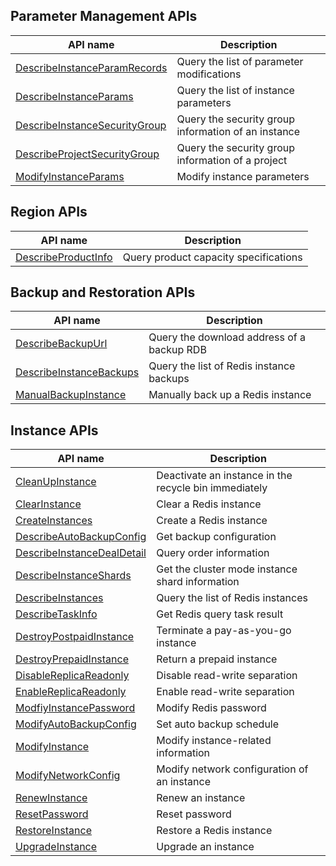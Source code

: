 ﻿## Parameter Management APIs

| API name | Description |
|---------|---------|
| [DescribeInstanceParamRecords](https://cloud.tencent.com/document/api/239/34449) | Query the list of parameter modifications |
| [DescribeInstanceParams](https://cloud.tencent.com/document/api/239/34448) | Query the list of instance parameters |
| [DescribeInstanceSecurityGroup](https://cloud.tencent.com/document/api/239/34447) | Query the security group information of an instance |
| [DescribeProjectSecurityGroup](https://cloud.tencent.com/document/api/239/34446) | Query the security group information of a project |
| [ModifyInstanceParams](https://cloud.tencent.com/document/api/239/34445) | Modify instance parameters |

## Region APIs

| API name | Description |
|---------|---------|
| [DescribeProductInfo](https://cloud.tencent.com/document/api/239/30600) | Query product capacity specifications |

## Backup and Restoration APIs

| API name | Description |
|---------|---------|
| [DescribeBackupUrl](https://cloud.tencent.com/document/api/239/34443) | Query the download address of a backup RDB |
| [DescribeInstanceBackups](https://cloud.tencent.com/document/api/239/20011) | Query the list of Redis instance backups |
| [ManualBackupInstance](https://cloud.tencent.com/document/api/239/20010) | Manually back up a Redis instance |

## Instance APIs

| API name | Description |
|---------|---------|
| [CleanUpInstance](https://cloud.tencent.com/document/api/239/34442) | Deactivate an instance in the recycle bin immediately |
| [ClearInstance](https://cloud.tencent.com/document/api/239/20021) | Clear a Redis instance |
| [CreateInstances](https://cloud.tencent.com/document/api/239/20026) | Create a Redis instance |
| [DescribeAutoBackupConfig](https://cloud.tencent.com/document/api/239/20019) | Get backup configuration |
| [DescribeInstanceDealDetail](https://cloud.tencent.com/document/api/239/30602) | Query order information |
| [DescribeInstanceShards](https://cloud.tencent.com/document/api/239/34441) | Get the cluster mode instance shard information |
| [DescribeInstances](https://cloud.tencent.com/document/api/239/20018) | Query the list of Redis instances |
| [DescribeTaskInfo](https://cloud.tencent.com/document/api/239/30601) | Get Redis query task result |
| [DestroyPostpaidInstance](https://cloud.tencent.com/document/api/239/34440) | Terminate a pay-as-you-go instance |
| [DestroyPrepaidInstance](https://cloud.tencent.com/document/api/239/34439) | Return a prepaid instance |
| [DisableReplicaReadonly](https://cloud.tencent.com/document/api/239/34438) | Disable read-write separation |
| [EnableReplicaReadonly](https://cloud.tencent.com/document/api/239/34437) | Enable read-write separation |
| [ModfiyInstancePassword](https://cloud.tencent.com/document/api/239/20025) | Modify Redis password |
| [ModifyAutoBackupConfig](https://cloud.tencent.com/document/api/239/20016) | Set auto backup schedule |
| [ModifyInstance](https://cloud.tencent.com/document/api/239/31785) | Modify instance-related information |
| [ModifyNetworkConfig](https://cloud.tencent.com/document/api/239/34436) | Modify network configuration of an instance |
| [RenewInstance](https://cloud.tencent.com/document/api/239/20015) | Renew an instance |
| [ResetPassword](https://cloud.tencent.com/document/api/239/20014) | Reset password |
| [RestoreInstance](https://cloud.tencent.com/document/api/239/34435) | Restore a Redis instance |
| [UpgradeInstance](https://cloud.tencent.com/document/api/239/20013) | Upgrade an instance |
